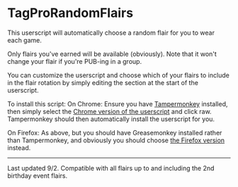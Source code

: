 # TagProRandomFlairs
This userscript will automatically choose a random flair for you to wear each game. 

Only flairs you've earned will be available (obviously).  Note that it won't change your flair if you're PUB-ing in a group.  

You can customize the userscript and choose which of your flairs to include in the flair rotation by simply editing the section at the start of the userscript.

To install this script:
On Chrome: Ensure you have [Tampermonkey](https://chrome.google.com/webstore/detail/tampermonkey/dhdgffkkebhmkfjojejmpbldmpobfkfo?hl=en) installed, then simply select the [Chrome version of the userscript](https://github.com/BobSmithIV/TagProRandomFlairs/blob/master/TagProRandomFlairsChrome.js)  and click raw.  Tampermonkey should then automatically install the userscript for you.  

On Firefox: As above, but you should have Greasemonkey installed rather than Tampermonkey, and obviously you should choose [the Firefox version](https://github.com/BobSmithIV/TagProRandomFlairs/blob/master/TagProRandomFlairsFirefox.js) instead.  

*****

Last updated 9/2.  Compatible with all flairs up to and including the 2nd birthday event flairs.  